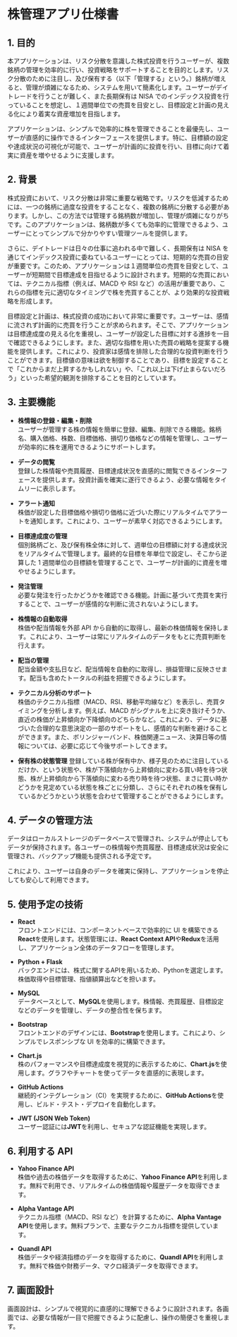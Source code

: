 # 株管理アプリ仕様書

## 1. 目的

本アプリケーションは、リスク分散を意識した株式投資を行うユーザーが、複数銘柄の管理を効率的に行い、投資戦略をサポートすることを目的とします。リスク分散のために注目し、及び保有する（以下「管理する」という。）銘柄が増えると、管理が煩雑になるため、システムを用いて簡素化します。ユーザーがデイトレードを行うことが難しく、また長期保有は NISA でのインデックス投資を行っていることを想定し、１週間単位での売買を目安とし、目標設定と計画の見える化により着実な資産増加を目指します。

アプリケーションは、シンプルで効率的に株を管理できることを最優先し、ユーザーが直感的に操作できるインターフェースを提供します。特に、目標額の設定や達成状況の可視化が可能で、ユーザーが計画的に投資を行い、目標に向けて着実に資産を増やせるように支援します。

## 2. 背景

株式投資において、リスク分散は非常に重要な戦略です。リスクを低減するためには、一つの銘柄に過度な投資をすることなく、複数の銘柄に分散する必要があります。しかし、この方法では管理する銘柄数が増加し、管理が煩雑になりがちです。このアプリケーションは、銘柄数が多くても効率的に管理できるよう、ユーザーにとってシンプルで分かりやすい管理ツールを提供します。

さらに、デイトレードは日々の仕事に追われる中で難しく、長期保有は NISA を通じてインデックス投資に委ねているユーザーにとっては、短期的な売買の目安が重要です。このため、アプリケーションは１週間単位の売買を目安として、ユーザーが短期間で目標達成を目指せるように設計されます。短期的な売買においては、テクニカル指標（例えば、MACD や RSI など）の活用が重要であり、これらの指標を元に適切なタイミングで株を売買することが、より効果的な投資戦略を形成します。

目標設定と計画は、株式投資の成功において非常に重要です。ユーザーは、感情に流されず計画的に売買を行うことが求められます。そこで、アプリケーションは目標達成度の見える化を重視し、ユーザーが設定した目標に対する進捗を一目で確認できるようにします。また、適切な指標を用いた売買の戦略を提案する機能を提供します。これにより、投資家は感情を排除した合理的な投資判断を行うことができます。目標値の意味は欲を制御することであり、目標を設定することで「これからまだ上昇するかもしれない」や、「これ以上は下げ止まらないだろう」といった希望的観測を排除することを目的としています。

## 3. 主要機能

- **株情報の登録・編集・削除**  
  ユーザーが管理する株の情報を簡単に登録、編集、削除できる機能。銘柄名、購入価格、株数、目標価格、損切り価格などの情報を管理し、ユーザーが効率的に株を運用できるようにサポートします。

- **データの閲覧**  
  登録した株情報や売買履歴、目標達成状況を直感的に閲覧できるインターフェースを提供します。投資計画を確実に遂行できるよう、必要な情報をタイムリーに表示します。

- **アラート通知**  
  株価が設定した目標価格や損切り価格に近づいた際にリアルタイムでアラートを通知します。これにより、ユーザーが素早く対応できるようにします。

- **目標達成度の管理**  
  個別銘柄ごと、及び保有株全体に対して、週単位の目標額に対する達成状況をリアルタイムで管理します。最終的な目標を年単位で設定し、そこから逆算した 1 週間単位の目標額を管理することで、ユーザーが計画的に資産を増やせるようにします。

- **発注管理**  
  必要な発注を行ったかどうかを確認できる機能。計画に基づいて売買を実行することで、ユーザーが感情的な判断に流されないようにします。

- **株情報の自動取得**  
  株価や配当情報を外部 API から自動的に取得し、最新の株価情報を保持します。これにより、ユーザーは常にリアルタイムのデータをもとに売買判断を行えます。

- **配当の管理**  
  配当金額や支払日など、配当情報を自動的に取得し、損益管理に反映させます。配当も含めたトータルの利益を把握できるようにします。

- **テクニカル分析のサポート**  
  株価のテクニカル指標（MACD、RSI、移動平均線など）を表示し、売買タイミングを分析します。例えば、MACD がシグナルを上に突き抜けそうか、直近の株価が上昇傾向か下降傾向のどちらかなど。これにより、データに基づいた合理的な意思決定の一部のサポートをし、感情的な判断を避けることができます。また、ボリンジャーバンド、株価関連ニュース、決算日等の情報については、必要に応じて今後サポートしてきます。

- **保有株の状態管理**
  登録している株が保有中か、様子見のために注目しているだけか、という状態や、株が下落傾向から上昇傾向に変わる買い時を待つ状態、株が上昇傾向から下落傾向に変わる売り時を待つ状態、まさに買い時かどうかを見定めている状態を株ごとに分類し、さらにそれぞれの株を保有しているかどうかという状態を合わせて管理することができるようにします。

## 4. データの管理方法

データはローカルストレージのデータベースで管理され、システムが停止してもデータが保持されます。各ユーザーの株情報や売買履歴、目標達成状況は安全に管理され、バックアップ機能も提供される予定です。

これにより、ユーザーは自身のデータを確実に保持し、アプリケーションを停止しても安心して利用できます。

## 5. 使用予定の技術

- **React**  
  フロントエンドには、コンポーネントベースで効率的に UI を構築できる**React**を使用します。状態管理には、**React Context API**や**Redux**を活用し、アプリケーション全体のデータフローを管理します。

- **Python + Flask**  
  バックエンドには、株式に関するAPIを用いるため、Pythonを選定します。株価取得や目標管理、指値額算出などを担います。

- **MySQL**  
  データベースとして、**MySQL**を使用します。株情報、売買履歴、目標設定などのデータを管理し、データの整合性を保ちます。

- **Bootstrap**  
  フロントエンドのデザインには、**Bootstrap**を使用します。これにより、シンプルでレスポンシブな UI を効率的に構築できます。

- **Chart.js**  
  株のパフォーマンスや目標達成度を視覚的に表示するために、**Chart.js**を使用します。グラフやチャートを使ってデータを直感的に表現します。

- **GitHub Actions**  
  継続的インテグレーション（CI）を実現するために、**GitHub Actions**を使用し、ビルド・テスト・デプロイを自動化します。

- **JWT (JSON Web Token)**  
  ユーザー認証には**JWT**を利用し、セキュアな認証機能を実現します。

## 6. 利用する API

- **Yahoo Finance API**  
  株価や過去の株価データを取得するために、**Yahoo Finance API**を利用します。無料で利用でき、リアルタイムの株価情報や履歴データを取得できます。

- **Alpha Vantage API**  
  テクニカル指標（MACD、RSI など）を計算するために、**Alpha Vantage API**を使用します。無料プランで、主要なテクニカル指標を提供しています。

- **Quandl API**  
  株価データや経済指標のデータを取得するために、**Quandl API**を利用します。無料で株価や財務データ、マクロ経済データを取得できます。

## 7. 画面設計

画面設計は、シンプルで視覚的に直感的に理解できるように設計されます。各画面では、必要な情報が一目で把握できるように配慮し、操作の簡便さを重視します。
